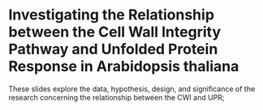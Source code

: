 # Investigating the Relationship between the Cell Wall Integrity Pathway and Unfolded Protein Response in Arabidopsis thaliana


These slides explore the data, hypothesis, design, and significance of the research concerning the relationship between the CWI and UPR;

<object data="file:///Users/fatimakhawaja/Downloads/321-Space%20Farmers%20(1).pdf" width="1000" height="1000" type='application/pdf'></object>
